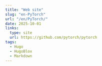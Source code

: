 ```yaml
---
title: "Web site"
slug: "en-PyTorch"
url: "/en/PyTorch/"
date: 2025-10-01
links:
  type: site
  url: https://github.com/pytorch/pytorch
tags:
  - Hugo
  - HugoBlox
  - Markdown
---
```



<!--more-->
